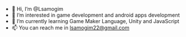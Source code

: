- 👋 Hi, I’m @Lsamogim
- 👀 I’m interested in game development and android apps development
- 🌱 I’m currently learning Game Maker Language, Unity and JavaScript
- 📫 You can reach me in lsamogim22@gmail.com

<!---
Lsamogim/Lsamogim is a ✨ special ✨ repository because its `README.md` (this file) appears on your GitHub profile.
You can click the Preview link to take a look at your changes.
--->
